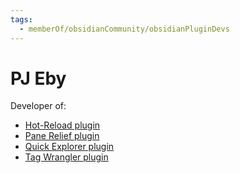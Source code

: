 ```yaml
---
tags:
  - memberOf/obsidianCommunity/obsidianPluginDevs
---
```

# PJ Eby

Developer of:
- [Hot-Reload plugin](https://github.com/pjeby/hot-reload)
- [Pane Relief plugin](https://github.com/pjeby/pane-relief)
- [Quick Explorer plugin](https://github.com/pjeby/quick-explorer)
- [Tag Wrangler plugin](https://github.com/pjeby/tag-wrangler)